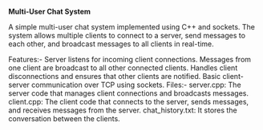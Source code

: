 **Multi-User Chat System**

A simple multi-user chat system implemented using C++ and sockets. The system allows multiple clients to connect to a server, send messages to each other, and broadcast messages to all clients in real-time.

Features:-
Server listens for incoming client connections.
Messages from one client are broadcast to all other connected clients.
Handles client disconnections and ensures that other clients are notified.
Basic client-server communication over TCP using sockets.
Files:-
server.cpp: The server code that manages client connections and broadcasts messages.
client.cpp: The client code that connects to the server, sends messages, and receives messages from the server.
chat_history.txt: It stores the conversation between the clients.
